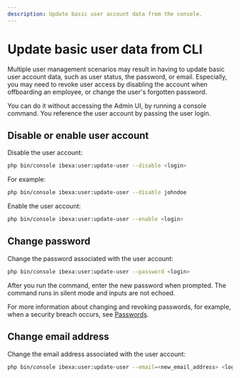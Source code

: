 ```yaml
---
description: Update basic user account data from the console.
---
```


# Update basic user data from CLI

Multiple user management scenarios may result in having to update basic user account data, such as user status, the password, or email.
Especially, you may need to revoke user access by disabling the account when offboarding an employee, or change the user's forgotten password.

You can do it without accessing the Admin UI, by running a console command.
You reference the user account by passing the user login.

## Disable or enable user account

Disable the user account:

```bash
php bin/console ibexa:user:update-user --disable <login>
```

For example:

```bash
php bin/console ibexa:user:update-user --disable johndoe
```

Enable the user account:

```bash
php bin/console ibexa:user:update-user --enable <login>
```

## Change password

Change the password associated with the user account:

```bash
php bin/console ibexa:user:update-user --password <login>
```

After you run the command, enter the new password when prompted.
The command runs in silent mode and inputs are not echoed.

For more information about changing and revoking passwords, for example, when a security breach occurs, see [Passwords](passwords.md#revoking-passwords).

## Change email address

Change the email address associated with the user account:

```bash
php bin/console ibexa:user:update-user --email=<new_email_address> <login>
```